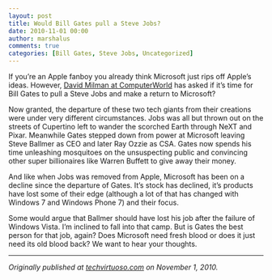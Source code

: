 ```yaml
---
layout: post
title: Would Bill Gates pull a Steve Jobs?
date: 2010-11-01 00:00
author: marshalus
comments: true
categories: [Bill Gates, Steve Jobs, Uncategorized]
---
```



If you’re an Apple fanboy you already think Microsoft just rips off Apple’s ideas. However, [David Milman at ComputerWorld](http://blogs.computerworld.com/17250/bill_gates_will_return_to_save_microsoft) has asked if it’s time for Bill Gates to pull a Steve Jobs and make a return to Microsoft?

Now granted, the departure of these two tech giants from their creations were under very different circumstances. Jobs was all but thrown out on the streets of Cupertino left to wander the scorched Earth through NeXT and Pixar. Meanwhile Gates stepped down from power at Microsoft leaving Steve Ballmer as CEO and later Ray Ozzie as CSA. Gates now spends his time unleashing mosquitoes on the unsuspecting public and convincing other super billionaires like Warren Buffett to give away their money.

And like when Jobs was removed from Apple, Microsoft has been on a decline since the departure of Gates. It’s stock has declined, it’s products have lost some of their edge (although a lot of that has changed with Windows 7 and Windows Phone 7) and their focus.

Some would argue that Ballmer should have lost his job after the failure of Windows Vista. I’m inclined to fall into that camp. But is Gates the best person for that job, again? Does Microsoft need fresh blood or does it just need its old blood back? We want to hear your thoughts.

* * *

_Originally published at_ [_techvirtuoso.com_](http://techvirtuoso.com/2010/11/01/will-bill-gates-pull-a-steve-jobs/) _on November 1, 2010._